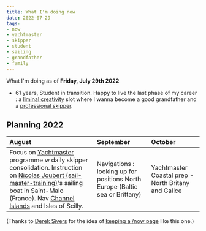 ```yaml
---
title: What I'm doing now
date: 2022-07-29
tags:
- now
- yachtmaster
- skipper
- student
- sailing
- grandfather
- family
---
```


What I'm doing as of **Friday, July 29th 2022**

* 61 years, Student in transition.  Happy to live the last phase of my career : a [liminal creativity](https://nesslabs.com/liminal-creativity) slot where I wanna become a good grandfather and a [professional skipper](https://ducamp.me/Sea_captain#Skipper). 
<!--* Now page details updated on  [https://nownownow.com/p/LiG6](https://nownownow.com/p/LiG6)-->

<!--
## Personal Finance 

* Reading [a cat's guide to money](https://shop.ohmydollar.com/products/catsguidetomoney) and building an expense tracker.  [YNAB](https://ducamp.me/YNAB)
-->
<!--
## Studying [RYA](https://ducamp.me/RYA)'s [Yachtmaster Offshore](https://ducamp.me/Yachtmaster) theory.

* Building [flashcards](https://ducamp.me/Flashcards) around "Navigation Exercises" ([Chris Slade](https://ducamp.me/Chris_Slade))
* [Exploring the map of Grand Paris](https://www.enlargeyourparis.fr/balades/le-randopolitain-sentiers-grande-randonnee-en-ile-de-france) with the Randopolitain.
-->
## Planning 2022 
 |August  |September  | October 
|:--|:--|:--|
| Focus on [Yachtmaster](https://ducamp.me/Yachtmaster) programme w daily skipper consolidation. Instruction on <a rel='muse friend met' href="https://sail-master-training.com">Nicolas Joubert (sail-master-training)</a>'s sailing boat in Saint-Malo (France). Nav [Channel Islands](https://ducamp.me/Channel_Islands) and Isles of Scilly. | Navigations : looking up for positions North Europe (Baltic sea or Brittany) | Yachtmaster Coastal prep - North Britany and Galice

(Thanks to <a rel='muse' href='https://sive.rs'>Derek Sivers</a> for the idea of [keeping a /now page](https://nownownow.com/about) like this one.)
